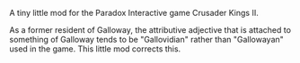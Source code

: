 A tiny little mod for the Paradox Interactive game Crusader Kings II.

As a former resident of Galloway, the attributive adjective that is attached to something of Galloway tends to be "Gallovidian" rather than "Gallowayan" used in the game. This little mod corrects this.
